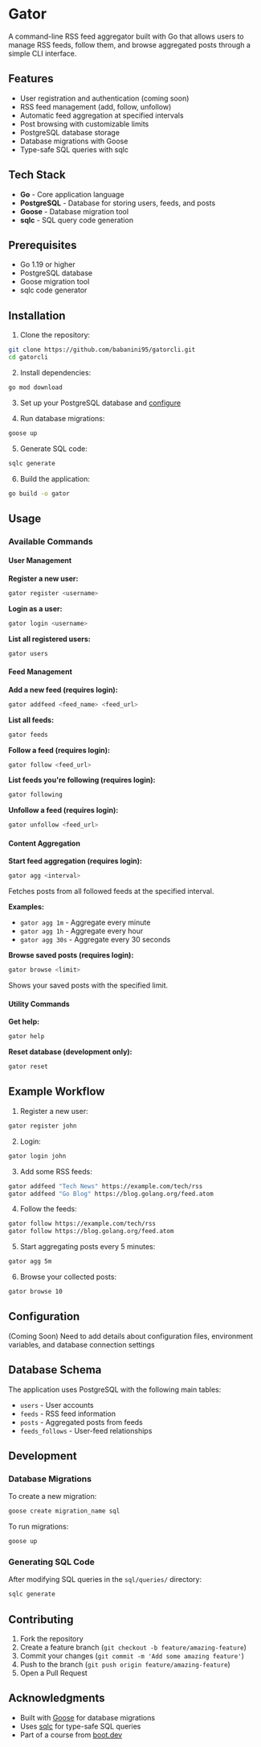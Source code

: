 # Gator

A command-line RSS feed aggregator built with Go that allows users to manage RSS feeds, follow them, and browse aggregated posts through a simple CLI interface.

## Features

- User registration and authentication (coming soon)
- RSS feed management (add, follow, unfollow)
- Automatic feed aggregation at specified intervals
- Post browsing with customizable limits
- PostgreSQL database storage
- Database migrations with Goose
- Type-safe SQL queries with sqlc

## Tech Stack

- **Go** - Core application language
- **PostgreSQL** - Database for storing users, feeds, and posts
- **Goose** - Database migration tool
- **sqlc** - SQL query code generation

## Prerequisites

- Go 1.19 or higher
- PostgreSQL database
- Goose migration tool
- sqlc code generator

## Installation

1. Clone the repository:
```bash
git clone https://github.com/babanini95/gatorcli.git
cd gatorcli
```

2. Install dependencies:
```bash
go mod download
```

3. Set up your PostgreSQL database and [configure](#configuration)

4. Run database migrations:
```bash
goose up
```

5. Generate SQL code:
```bash
sqlc generate
```

6. Build the application:
```bash
go build -o gator
```

## Usage

### Available Commands

#### User Management

**Register a new user:**
```bash
gator register <username>
```

**Login as a user:**
```bash
gator login <username>
```

**List all registered users:**
```bash
gator users
```

#### Feed Management

**Add a new feed (requires login):**
```bash
gator addfeed <feed_name> <feed_url>
```

**List all feeds:**
```bash
gator feeds
```

**Follow a feed (requires login):**
```bash
gator follow <feed_url>
```

**List feeds you're following (requires login):**
```bash
gator following
```

**Unfollow a feed (requires login):**
```bash
gator unfollow <feed_url>
```

#### Content Aggregation

**Start feed aggregation (requires login):**
```bash
gator agg <interval>
```
Fetches posts from all followed feeds at the specified interval.

**Examples:**
- `gator agg 1m` - Aggregate every minute
- `gator agg 1h` - Aggregate every hour
- `gator agg 30s` - Aggregate every 30 seconds

**Browse saved posts (requires login):**
```bash
gator browse <limit>
```
Shows your saved posts with the specified limit.

#### Utility Commands

**Get help:**
```bash
gator help
```

**Reset database (development only):**
```bash
gator reset
```

## Example Workflow

1. Register a new user:
```bash
gator register john
```

2. Login:
```bash
gator login john
```

3. Add some RSS feeds:
```bash
gator addfeed "Tech News" https://example.com/tech/rss
gator addfeed "Go Blog" https://blog.golang.org/feed.atom
```

4. Follow the feeds:
```bash
gator follow https://example.com/tech/rss
gator follow https://blog.golang.org/feed.atom
```

5. Start aggregating posts every 5 minutes:
```bash
gator agg 5m
```

6. Browse your collected posts:
```bash
gator browse 10
```

## Configuration

(Coming Soon) Need to add details about configuration files, environment variables, and database connection settings

## Database Schema

The application uses PostgreSQL with the following main tables:
- `users` - User accounts
- `feeds` - RSS feed information
- `posts` - Aggregated posts from feeds
- `feeds_follows` - User-feed relationships

## Development

### Database Migrations

To create a new migration:
```bash
goose create migration_name sql
```

To run migrations:
```bash
goose up
```

### Generating SQL Code

After modifying SQL queries in the `sql/queries/` directory:
```bash
sqlc generate
```

## Contributing

1. Fork the repository
2. Create a feature branch (`git checkout -b feature/amazing-feature`)
3. Commit your changes (`git commit -m 'Add some amazing feature'`)
4. Push to the branch (`git push origin feature/amazing-feature`)
5. Open a Pull Request

## Acknowledgments

- Built with [Goose](https://github.com/pressly/goose) for database migrations
- Uses [sqlc](https://sqlc.dev/) for type-safe SQL queries
- Part of a course from [boot.dev](https://boot.dev)